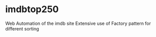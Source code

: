 # imdbtop250
Web Automation of the imdb site
Extensive use of Factory pattern for different sorting
